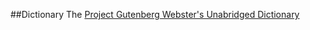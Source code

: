 
##Dictionary
The [Project Gutenberg Webster's Unabridged Dictionary](http://www.gutenberg.org/dirs/etext96/pgwht04.txt)
